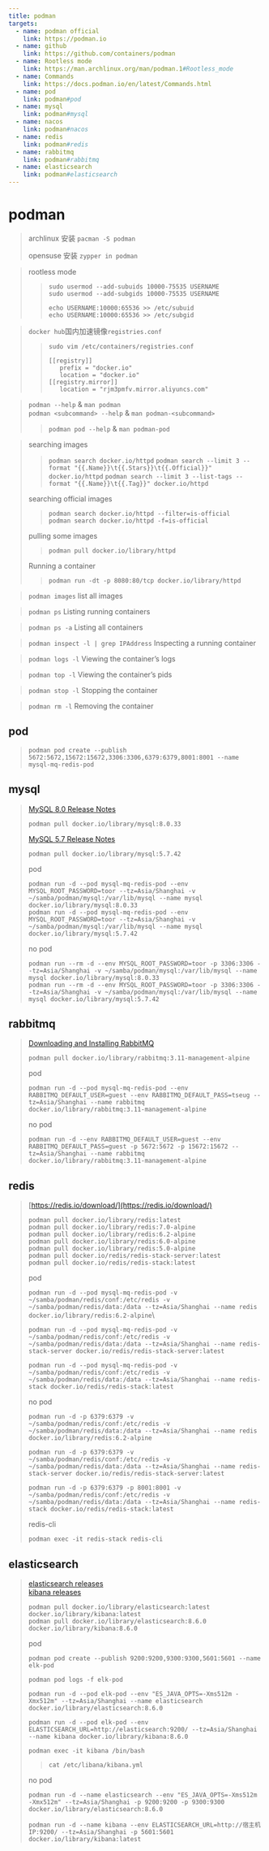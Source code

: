 ```yaml
---
title: podman
targets:
  - name: podman official
    link: https://podman.io
  - name: github
    link: https://github.com/containers/podman
  - name: Rootless mode
    link: https://man.archlinux.org/man/podman.1#Rootless_mode
  - name: Commands
    link: https://docs.podman.io/en/latest/Commands.html
  - name: pod
    link: podman#pod
  - name: mysql
    link: podman#mysql
  - name: nacos
    link: podman#nacos
  - name: redis
    link: podman#redis
  - name: rabbitmq
    link: podman#rabbitmq
  - name: elasticsearch
    link: podman#elasticsearch
---
```


# podman

> archlinux 安装 `pacman -S podman`
>
> opensuse 安装 `zypper in podman`

> rootless mode
> > `sudo usermod --add-subuids 10000-75535 USERNAME`\
> > `sudo usermod --add-subgids 10000-75535 USERNAME`
> >
> > `echo USERNAME:10000:65536 >> /etc/subuid`\
> > `echo USERNAME:10000:65536 >> /etc/subgid`

> `docker hub`国内加速镜像`registries.conf`
> > `sudo vim /etc/containers/registries.conf`
> > ```properties
> > [[registry]]
> >    prefix = "docker.io"
> >    location = "docker.io"
> > [[registry.mirror]]
> >    location = "rjm3pmfv.mirror.aliyuncs.com"
> > ```

> `podman --help` & `man podman`\
> `podman <subcommand> --help` & `man podman-<subcommand>`
> > `podman pod --help` & `man podman-pod`

> searching images
> > `podman search docker.io/httpd`
> > `podman search --limit 3 --format "{{.Name}}\t{{.Stars}}\t{{.Official}}" docker.io/httpd`
> > `podman search --limit 3 --list-tags --format "{{.Name}}\t{{.Tag}}" docker.io/httpd`
>
> searching official images
> > `podman search docker.io/httpd --filter=is-official`\
> > `podman search docker.io/httpd -f=is-official`
>
> pulling some images
> > `podman pull docker.io/library/httpd`
>
> Running a container
> > `podman run -dt -p 8080:80/tcp docker.io/library/httpd`

> `podman images` list all images

> `podman ps` Listing running containers

> `podman ps -a` Listing all containers

> `podman inspect -l | grep IPAddress` Inspecting a running container

> `podman logs -l` Viewing the container’s logs

> `podman top -l` Viewing the container’s pids

> `podman stop -l` Stopping the container

> `podman rm -l` Removing the container

## pod

> `podman pod create --publish 5672:5672,15672:15672,3306:3306,6379:6379,8001:8001 --name mysql-mq-redis-pod`

## mysql

> [MySQL 8.0 Release Notes](https://dev.mysql.com/doc/relnotes/mysql/8.0/en/)
>
> `podman pull docker.io/library/mysql:8.0.33`
>
> [MySQL 5.7 Release Notes](https://dev.mysql.com/doc/relnotes/mysql/5.7/en/)
>
> `podman pull docker.io/library/mysql:5.7.42`
>
> pod
>
> `podman run -d --pod mysql-mq-redis-pod --env MYSQL_ROOT_PASSWORD=toor --tz=Asia/Shanghai -v ~/samba/podman/mysql:/var/lib/mysql --name mysql docker.io/library/mysql:8.0.33`\
> `podman run -d --pod mysql-mq-redis-pod --env MYSQL_ROOT_PASSWORD=toor --tz=Asia/Shanghai -v ~/samba/podman/mysql:/var/lib/mysql --name mysql docker.io/library/mysql:5.7.42`
>
> no pod
>
> `podman run --rm -d --env MYSQL_ROOT_PASSWORD=toor -p 3306:3306 --tz=Asia/Shanghai -v ~/samba/podman/mysql:/var/lib/mysql --name mysql docker.io/library/mysql:8.0.33`\
> `podman run --rm -d --env MYSQL_ROOT_PASSWORD=toor -p 3306:3306 --tz=Asia/Shanghai -v ~/samba/podman/mysql:/var/lib/mysql --name mysql docker.io/library/mysql:5.7.42`

## rabbitmq

> [Downloading and Installing RabbitMQ](https://www.rabbitmq.com/download.html)
>
> `podman pull docker.io/library/rabbitmq:3.11-management-alpine`
>
> pod
>
> `podman run -d --pod mysql-mq-redis-pod --env RABBITMQ_DEFAULT_USER=guest --env RABBITMQ_DEFAULT_PASS=tseug --tz=Asia/Shanghai --name rabbitmq docker.io/library/rabbitmq:3.11-management-alpine`
>
> no pod
>
> `podman run -d --env RABBITMQ_DEFAULT_USER=guest --env RABBITMQ_DEFAULT_PASS=guest -p 5672:5672 -p 15672:15672 --tz=Asia/Shanghai --name rabbitmq docker.io/library/rabbitmq:3.11-management-alpine`

## redis

> [https://redis.io/download/](https://redis.io/download/)
>
> `podman pull docker.io/library/redis:latest`\
> `podman pull docker.io/library/redis:7.0-alpine`\
> `podman pull docker.io/library/redis:6.2-alpine`\
> `podman pull docker.io/library/redis:6.0-alpine`\
> `podman pull docker.io/library/redis:5.0-alpine`\
> `podman pull docker.io/redis/redis-stack-server:latest`\
> `podman pull docker.io/redis/redis-stack:latest`
>
> pod
>
> `podman run -d --pod mysql-mq-redis-pod -v ~/samba/podman/redis/conf:/etc/redis -v ~/samba/podman/redis/data:/data --tz=Asia/Shanghai --name redis docker.io/library/redis:6.2-alpine`\
>
> `podman run -d --pod mysql-mq-redis-pod -v ~/samba/podman/redis/conf:/etc/redis -v ~/samba/podman/redis/data:/data --tz=Asia/Shanghai --name redis-stack-server docker.io/redis/redis-stack-server:latest`
>
> `podman run -d --pod mysql-mq-redis-pod -v ~/samba/podman/redis/conf:/etc/redis -v ~/samba/podman/redis/data:/data --tz=Asia/Shanghai --name redis-stack docker.io/redis/redis-stack:latest`
>
> no pod
>
> `podman run -d -p 6379:6379 -v ~/samba/podman/redis/conf:/etc/redis -v ~/samba/podman/redis/data:/data --tz=Asia/Shanghai --name redis docker.io/library/redis:6.2-alpine`
>
> `podman run -d -p 6379:6379 -v ~/samba/podman/redis/conf:/etc/redis -v ~/samba/podman/redis/data:/data --tz=Asia/Shanghai --name redis-stack-server docker.io/redis/redis-stack-server:latest`
>
> `podman run -d -p 6379:6379 -p 8001:8001 -v ~/samba/podman/redis/conf:/etc/redis -v ~/samba/podman/redis/data:/data --tz=Asia/Shanghai --name redis-stack docker.io/redis/redis-stack:latest`
>
> redis-cli
>
> `podman exec -it redis-stack redis-cli`

## elasticsearch

> [elasticsearch releases](https://www.elastic.co/downloads/past-releases#elasticsearch)\
> [kibana releases](https://www.elastic.co/downloads/past-releases#kibana)
>
> `podman pull docker.io/library/elasticsearch:latest docker.io/library/kibana:latest`\
> `podman pull docker.io/library/elasticsearch:8.6.0 docker.io/library/kibana:8.6.0`
>
> pod
>
> `podman pod create --publish 9200:9200,9300:9300,5601:5601 --name elk-pod`
>
> `podman pod logs -f elk-pod`
>
> `podman run -d --pod elk-pod --env "ES_JAVA_OPTS=-Xms512m -Xmx512m" --tz=Asia/Shanghai --name elasticsearch docker.io/library/elasticsearch:8.6.0`
>
> `podman run -d --pod elk-pod --env ELASTICSEARCH_URL=http://elasticsearch:9200/ --tz=Asia/Shanghai --name kibana docker.io/library/kibana:8.6.0`
>
> `podman exec -it kibana /bin/bash`
> > `cat /etc/libana/kibana.yml`
>
> no pod
>
> `podman run -d --name elasticsearch --env "ES_JAVA_OPTS=-Xms512m -Xmx512m" --tz=Asia/Shanghai -p 9200:9200 -p 9300:9300 docker.io/library/elasticsearch:8.6.0`
>
> `podman run -d --name kibana --env ELASTICSEARCH_URL=http://宿主机IP:9200/ --tz=Asia/Shanghai -p 5601:5601 docker.io/library/kibana:latest`
